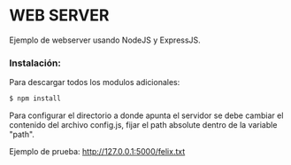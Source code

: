 # WEB SERVER

Ejemplo de webserver usando NodeJS y ExpressJS.

### Instalación:

Para descargar todos los modulos adicionales:
```sh
$ npm install
```
Para configurar el directorio a donde apunta el servidor se debe cambiar el contenido del archivo config.js, fijar el path absolute dentro de la variable "path".

Ejemplo de prueba:
http://127.0.0.1:5000/felix.txt
